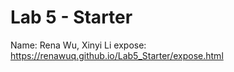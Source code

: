 # Lab 5 - Starter
Name: Rena Wu, Xinyi Li
expose: https://renawuq.github.io/Lab5_Starter/expose.html
